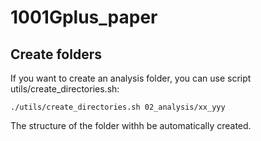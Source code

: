 # 1001Gplus_paper

## Create folders
If you want to create an analysis folder, you can use script utils/create_directories.sh:

```
./utils/create_directories.sh 02_analysis/xx_yyy
```

The structure of the folder withh be automatically created.




